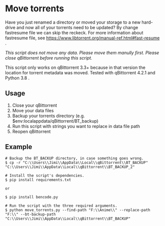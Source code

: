 # Move torrents

Have you just renamed a directory or moved your storage to a new hard-drive and now all of your torrents need to be updated? By change fastresume file we can skip the reckeck. For more information about fastresume file, see https://www.libtorrent.org/manual-ref.html#fast-resume .

*This script does not move any data. Please move them manully first. Please close qBittorrent before running this script.*

This script only works on qBittorrent 3.3+ because in that version the location for torrent metadata was moved. Tested with qBittorrent 4.2.1 and Python 3.8 .

## Usage

1. Close your qBittorrent
2. Move your data files
3. Backup your torrents directory (e.g. $env:localappdata/qBittorrent/BT_backup)
4. Run this script with strings you want to replace in data file path
5. Reopen qBittorrent

## Example

```
# Backup the BT_BACKUP directory, in case something goes wrong.
$ cp -r "C:\\Users\\Jimi\\AppData\\Local\\qBittorrent\\BT_BACKUP" "C:\\Users\\Jimi\\AppData\\Local\\qBittorrent\\BT_BACKUP_2"

# Install the script's dependencies.
$ pip install requirements.txt

or

$ pip install bencode.py

# Run the script with the three required arguments.
$ python move_torrents.py --find-path "F:\\Anime\\" --replace-path "F:\\" --bt-backup-path "C:\\Users\\Jimi\\AppData\\Local\\qBittorrent\\BT_BACKUP"
```
